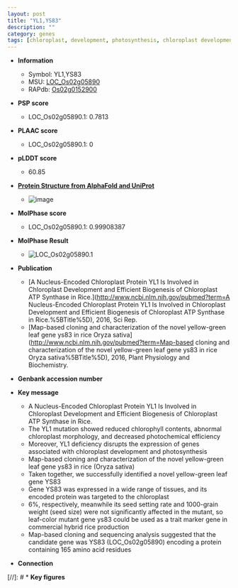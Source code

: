 ```yaml
---
layout: post
title: "YL1,YS83"
description: ""
category: genes
tags: [chloroplast, development, photosynthesis, chloroplast development, leaf, seed, map-based cloning, seed size, grain weight]
---
```


* **Information**  
    + Symbol: YL1,YS83  
    + MSU: [LOC_Os02g05890](http://rice.plantbiology.msu.edu/cgi-bin/ORF_infopage.cgi?orf=LOC_Os02g05890)  
    + RAPdb: [Os02g0152900](http://rapdb.dna.affrc.go.jp/viewer/gbrowse_details/irgsp1?name=Os02g0152900)  

* **PSP score**  
    + LOC_Os02g05890.1: 0.7813 

* **PLAAC score**  
    + LOC_Os02g05890.1: 0 

* **pLDDT score**
    + 60.85

* **[Protein Structure from AlphaFold and UniProt](https://www.uniprot.org/uniprotkb/Q0E3V2/entry#structure)**
    + ![image](https://ricepsp.github.io/images/Q0/AF-Q0E3V2-F1.png)

* **MolPhase score**
    + LOC_Os02g05890.1: 0.99908387

* **MolPhase Result**
    + ![LOC_Os02g05890.1](https://304243504.github.io/Pictures/LOC_Os02g/LOC_Os02g05890.1.png)

* **Publication**  
    + [A Nucleus-Encoded Chloroplast Protein YL1 Is Involved in Chloroplast Development and Efficient Biogenesis of Chloroplast ATP Synthase in Rice.](http://www.ncbi.nlm.nih.gov/pubmed?term=A Nucleus-Encoded Chloroplast Protein YL1 Is Involved in Chloroplast Development and Efficient Biogenesis of Chloroplast ATP Synthase in Rice.%5BTitle%5D), 2016, Sci Rep.
    + [Map-based cloning and characterization of the novel yellow-green leaf gene ys83 in rice Oryza sativa](http://www.ncbi.nlm.nih.gov/pubmed?term=Map-based cloning and characterization of the novel yellow-green leaf gene ys83 in rice Oryza sativa%5BTitle%5D), 2016, Plant Physiology and Biochemistry.

* **Genbank accession number**  

* **Key message**  
    + A Nucleus-Encoded Chloroplast Protein YL1 Is Involved in Chloroplast Development and Efficient Biogenesis of Chloroplast ATP Synthase in Rice.
    + The YL1 mutation showed reduced chlorophyll contents, abnormal chloroplast morphology, and decreased photochemical efficiency
    + Moreover, YL1 deficiency disrupts the expression of genes associated with chloroplast development and photosynthesis
    + Map-based cloning and characterization of the novel yellow-green leaf gene ys83 in rice (Oryza sativa)
    + Taken together, we successfully identified a novel yellow-green leaf gene YS83
    + Gene YS83 was expressed in a wide range of tissues, and its encoded protein was targeted to the chloroplast
    + 6%, respectively, meanwhile its seed setting rate and 1000-grain weight (seed size) were not significantly affected in the mutant, so leaf-color mutant gene ys83 could be used as a trait marker gene in commercial hybrid rice production
    + Map-based cloning and sequencing analysis suggested that the candidate gene was YS83 (LOC_Os02g05890) encoding a protein containing 165 amino acid residues

* **Connection**  

[//]: # * **Key figures**  


